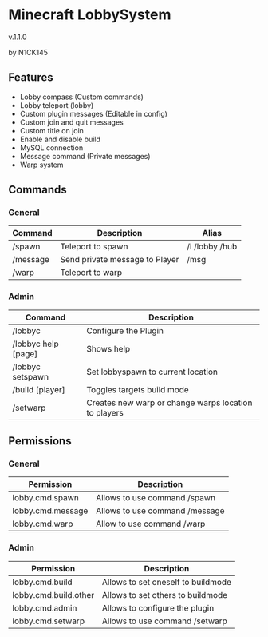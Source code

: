 # Minecraft LobbySystem
v.1.1.0

by N1CK145
## Features
* Lobby compass (Custom commands)
* Lobby teleport (lobby)
* Custom plugin messages (Editable in config)
* Custom join and quit messages
* Custom title on join
* Enable and disable build
* MySQL connection
* Message command (Private messages)
* Warp system

## Commands
### General
| Command | Description | Alias |
| ------- | ----------- | ----- |
| /spawn  | Teleport to spawn | /l /lobby /hub |
| /message <player> <message> | Send private message to Player | /msg |
| /warp <warp> | Teleport to warp |  |

### Admin
| Command | Description |
| ------- | ----------- |
| /lobbyc  | Configure the Plugin |
| /lobbyc help [page]   | Shows help |
| /lobbyc setspawn | Set lobbyspawn to current location |
| /build [player] | Toggles targets build mode |
| /setwarp <warp> | Creates new warp or change warps location to players |

## Permissions
### General
| Permission | Description |
| ---------- | ----------- |
| lobby.cmd.spawn | Allows to use command /spawn |
| lobby.cmd.message | Allows to use command /message |
| lobby.cmd.warp | Allow to use command /warp |

### Admin
| Permission | Description |
| ---------- | ----------- |
| lobby.cmd.build | Allows to set oneself to buildmode |
| lobby.cmd.build.other | Allows to set others to buildmode |
| lobby.cmd.admin | Allows to configure the plugin |
| lobby.cmd.setwarp | Allows to use command /setwarp |
